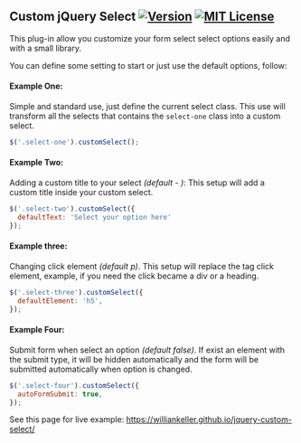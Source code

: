 ## Custom jQuery Select [![Version](https://img.shields.io/badge/Version-1.0.0-orange.svg)](https://github.com/williankeller/jquery-custom-select/blob/master/CONTRIBUTING.md) [![MIT License](https://img.shields.io/badge/License-MIT-blue.svg)](http://opensource.org/licenses/MIT)

This plug-in allow you customize your form select select options easily and with a small library.

You can define some setting to start or just use the default options, follow:


#### Example One:
Simple and standard use, just define the current select class.
This use will transform all the selects that contains the `select-one` class into a custom select.
```javascript
$('.select-one').customSelect();
```

#### Example Two:
Adding a custom title to your select *(default - )*:
This setup will add a custom title inside your custom select.
```javascript
$('.select-two').customSelect({
  defaultText: 'Select your option here'
});
```

#### Example three:
Changing click element *(default p)*.
This setup will replace the tag click element, example, if you need the click became a div or a heading.
```javascript
$('.select-three').customSelect({
  defaultElement: 'h5',
});
```

#### Example Four:
Submit form when select an option *(default false)*.
If exist an element with the submit type, it will be hidden automatically and the form will be submitted automatically when option is changed.
```javascript
$('.select-four').customSelect({
  autoFormSubmit: true,
});
```

See this page for live example: https://williankeller.github.io/jquery-custom-select/
